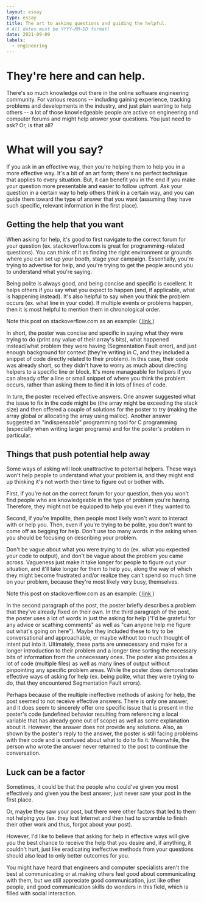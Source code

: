 ```yaml
---
layout: essay
type: essay
title: The art to asking questions and guiding the helpful.
# All dates must be YYYY-MM-DD format!
date: 2021-09-09
labels:
  - engineering
--- 
```




# They're here and can help. 
There's so much knowledge out there in the online software engineering community. For various reasons -- including gaining experience, tracking problems and developments in the industry, and just plain wanting to help others -- a lot of those knowledgeable people are active on engineering and computer forums and might help answer your questions. You just need to ask? Or, is that all?

# What will you say?
If you ask in an effective way, then you're helping them to help you in a more effective way. It's a bit of an art form; there's no perfect technique that applies to every situation. But, it can benefit you in the end if you make your question more presentable and easier to follow upfront. Ask your question in a certain way to help others think in a certain way, and you can guide them toward the type of answer that you want (assuming they have such specific, relevant information in the first place).

## Getting the help that you want
When asking for help, it's good to first navigate to the correct forum for your question (ex. stackoverflow.com is great for programming-related questions). You can think of it as finding the right environment or grounds where you can set up your booth, stage your campaign. Essentially, you're trying to advertise for help, and you're trying to get the people around you to understand what you're saying.

Being polite is always good, and being concise and specific is excellent. It helps others if you say what you expect to happen (and, if applicable, what is happening instead). It's also helpful to say when you think the problem occurs (ex. what line in your code). If multiple events or problems happen, then it is most helpful to mention them in chronological order.

Note this post on stackoverflow.com as an example: (<a href = "https://stackoverflow.com/questions/9271820/segmentation-fault-core-dumped?rq=1"> link </a>)

In short, the poster was concise and specific in saying what they were trying to do (print any value of their array's bits), what happened instead/what problem they were having (Segmentation Fault error), and just enough background for context (they're writing in C, and they included a snippet of code directly related to their problem). In this case, their code was already short, so they didn't have to worry as much about directing helpers to a specific line or block. It's more manageable for helpers if you can already offer a line or small snippet of where you think the problem occurs, rather than asking them to find it in lots of lines of code.

In turn, the poster received effective answers. One answer suggested what the issue to fix in the code might be (the array might be exceeding the stack size) and then offered a couple of solutions for the poster to try (making the array global or allocating the array using malloc). Another answer suggested an "indispensable" programming tool for C programming (especially when writing larger programs) and for the poster's problem in particular.


## Things that push potential help away
Some ways of asking will look unattractive to potential helpers. These ways won't help people to understand what your problem is, and they might end up thinking it's not worth their time to figure out or bother with.

First, if you're not on the correct forum for your question, then you won't find people who are knowledgeable in the type of problem you're having. Therefore, they might not be equipped to help you even if they wanted to.

Second, if you're impolite, then people most likely won't want to interact with or help you.
Then, even if you're trying to be polite, you don't want to come off as begging for help. Don't use too many words in the asking when you should be focusing on describing your problem.

Don't be vague about what you were trying to do (ex. what you expected your code to output), and don't be vague about the problem you came across. Vagueness just make it take longer for people to figure out your situation, and it'll take longer for them to help you, along the way of which they might become frustrated and/or realize they can't spend so much time on your problem, because they're most likely very busy, themselves.

Note this post on stackoverflow.com as an example: (<a href = "https://stackoverflow.com/questions/13041820/segmentation-fault-strange-debug-statements?rq=1"> link </a>)

In the second paragraph of the post, the poster briefly describes a problem that they've already fixed on their own. In the third paragraph of the post, the poster uses a lot of words in just the asking for help ("I'd be grateful for any advice or scathing comments" as well as "can anyone help me figure out what's going on here"). Maybe they included these to try to be conversational and approachable, or maybe without too much thought of intent put into it. Ultimately, these parts are unnecessary and make for a longer introduction to their problem and a longer time sorting the necessary bits of information from the unnecessary ones. The poster also provides a lot of code (multiple files) as well as many lines of output without pinpointing any specific problem areas. While the poster does demonstrates effective ways of asking for help (ex. being polite, what they were trying to do, that they encountered Segmentation Fault errors).

Perhaps because of the multiple ineffective methods of asking for help, the post seemed to not receive effective answers. There is only one answer, and it does seem to sincerely offer one specific issue that is present in the poster's code (undefined behavior resulting from referencing a local variable that has already gone out of scope) as well as some explanation about it. However, the answer does not provide any solutions. Also, as shown by the poster's reply to the answer, the poster is still facing problems with their code and is confused about what to do to fix it. Meanwhile, the person who wrote the answer never returned to the post to continue the conversation.

## Luck can be a factor
Sometimes, it could be that the people who could've given you most effectively and given you the best answer, just never saw your post in the first place. 

Or, maybe they saw your post, but there were other factors that led to them not helping you (ex. they lost Internet and then had to scramble to finish their other work and thus, forgot about your post). 

However, I'd like to believe that asking for help in effective ways will give you the best chance to receive the help that you desire and, if anything, it couldn't hurt, just like eradicating ineffective methods from your questions should also lead to only better outcomes for you. 


You might have heard that engineers and computer specialists aren't the best at communicating or at making others feel good about communicating with them, but we still appreciate good communication, just like other people, and good communication skills do wonders in this field, which is filled with social interaction.
